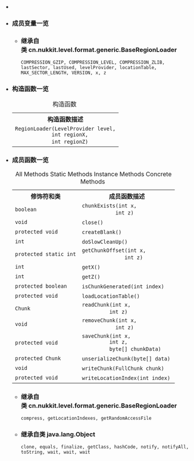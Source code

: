 <div class="summary">
<ul class="blockList">
<li class="blockList">  
<li class="blockList"><a name="field.summary">
<!--   -->
</a>
<h3>成员变量一览</h3>
<ul class="blockList">
<li class="blockList"><a name="fields.inherited.from.class.cn.nukkit.level.format.generic.BaseRegionLoader">
<!--   -->
</a>
<h3>继承自类 cn.nukkit.level.format.generic.<a  title="class in cn.nukkit.level.format.generic">BaseRegionLoader</a></h3>
<code><a >COMPRESSION_GZIP</a>, <a >COMPRESSION_LEVEL</a>, <a >COMPRESSION_ZLIB</a>, <a >lastSector</a>, <a >lastUsed</a>, <a >levelProvider</a>, <a >locationTable</a>, <a >MAX_SECTOR_LENGTH</a>, <a >VERSION</a>, <a >x</a>, <a >z</a></code></li>
</ul>
</li>
</ul>
<!-- ======== CONSTRUCTOR SUMMARY ======== -->
<ul class="blockList">
<li class="blockList"><a name="constructor.summary">
<!--   -->
</a>
<h3>构造函数一览</h3>
<table class="memberSummary" border="0" cellpadding="3" cellspacing="0" summary="Constructor Summary table, listing constructors, and an explanation">
<caption><span>构造函数</span><span class="tabEnd"> </span></caption>
<tr>
<th>构造函数描述</th>
</tr>
<tr class="altColor">
<td class="colOne"><code><span class="memberNameLink"><a >RegionLoader</a></span>(<a  title="interface in cn.nukkit.level.format">LevelProvider</a> level,
            int regionX,
            int regionZ)</code> </td>
</tr>
</table>
</li>
</ul>
<!-- ========== METHOD SUMMARY =========== -->
<ul class="blockList">
<li class="blockList"><a name="method.summary">
<!--   -->
</a>
<h3>成员函数一览</h3>
<table class="memberSummary" border="0" cellpadding="3" cellspacing="0" summary="Method Summary table, listing methods, and an explanation">
<caption><span id="t0" class="activeTableTab"><span>All Methods</span><span class="tabEnd"> </span></span><span id="t1" class="tableTab"><span><a >Static Methods</a></span><span class="tabEnd"> </span></span><span id="t2" class="tableTab"><span><a >Instance Methods</a></span><span class="tabEnd"> </span></span><span id="t4" class="tableTab"><span><a >Concrete Methods</a></span><span class="tabEnd"> </span></span></caption>
<tr>
<th>修饰符和类</th>
<th>成员函数描述</th>
</tr>
<tr id="i0" class="altColor">
<td class="colFirst"><code>boolean</code></td>
<td class="colLast"><code><span class="memberNameLink"><a >chunkExists</a></span>(int x,
           int z)</code> </td>
</tr>
<tr id="i1" class="rowColor">
<td class="colFirst"><code>void</code></td>
<td class="colLast"><code><span class="memberNameLink"><a >close</a></span>()</code> </td>
</tr>
<tr id="i2" class="altColor">
<td class="colFirst"><code>protected void</code></td>
<td class="colLast"><code><span class="memberNameLink"><a >createBlank</a></span>()</code> </td>
</tr>
<tr id="i3" class="rowColor">
<td class="colFirst"><code>int</code></td>
<td class="colLast"><code><span class="memberNameLink"><a >doSlowCleanUp</a></span>()</code> </td>
</tr>
<tr id="i4" class="altColor">
<td class="colFirst"><code>protected static int</code></td>
<td class="colLast"><code><span class="memberNameLink"><a >getChunkOffset</a></span>(int x,
              int z)</code> </td>
</tr>
<tr id="i5" class="rowColor">
<td class="colFirst"><code>int</code></td>
<td class="colLast"><code><span class="memberNameLink"><a >getX</a></span>()</code> </td>
</tr>
<tr id="i6" class="altColor">
<td class="colFirst"><code>int</code></td>
<td class="colLast"><code><span class="memberNameLink"><a >getZ</a></span>()</code> </td>
</tr>
<tr id="i7" class="rowColor">
<td class="colFirst"><code>protected boolean</code></td>
<td class="colLast"><code><span class="memberNameLink"><a >isChunkGenerated</a></span>(int index)</code> </td>
</tr>
<tr id="i8" class="altColor">
<td class="colFirst"><code>protected void</code></td>
<td class="colLast"><code><span class="memberNameLink"><a >loadLocationTable</a></span>()</code> </td>
</tr>
<tr id="i9" class="rowColor">
<td class="colFirst"><code><a  title="class in cn.nukkit.level.format.mcregion">Chunk</a></code></td>
<td class="colLast"><code><span class="memberNameLink"><a >readChunk</a></span>(int x,
         int z)</code> </td>
</tr>
<tr id="i10" class="altColor">
<td class="colFirst"><code>void</code></td>
<td class="colLast"><code><span class="memberNameLink"><a >removeChunk</a></span>(int x,
           int z)</code> </td>
</tr>
<tr id="i11" class="rowColor">
<td class="colFirst"><code>protected void</code></td>
<td class="colLast"><code><span class="memberNameLink"><a >saveChunk</a></span>(int x,
         int z,
         byte[] chunkData)</code> </td>
</tr>
<tr id="i12" class="altColor">
<td class="colFirst"><code>protected <a  title="class in cn.nukkit.level.format.mcregion">Chunk</a></code></td>
<td class="colLast"><code><span class="memberNameLink"><a >unserializeChunk</a></span>(byte[] data)</code> </td>
</tr>
<tr id="i13" class="rowColor">
<td class="colFirst"><code>void</code></td>
<td class="colLast"><code><span class="memberNameLink"><a >writeChunk</a></span>(<a  title="interface in cn.nukkit.level.format">FullChunk</a> chunk)</code> </td>
</tr>
<tr id="i14" class="altColor">
<td class="colFirst"><code>protected void</code></td>
<td class="colLast"><code><span class="memberNameLink"><a >writeLocationIndex</a></span>(int index)</code> </td>
</tr>
</table>
<ul class="blockList">
<li class="blockList"><a name="methods.inherited.from.class.cn.nukkit.level.format.generic.BaseRegionLoader">
<!--   -->
</a>
<h3>继承自类 cn.nukkit.level.format.generic.<a  title="class in cn.nukkit.level.format.generic">BaseRegionLoader</a></h3>
<code><a >compress</a>, <a >getLocationIndexes</a>, <a >getRandomAccessFile</a></code></li>
</ul>
<ul class="blockList">
<li class="blockList"><a name="methods.inherited.from.class.java.lang.Object">
<!--   -->
</a>
<h3>继承自类 java.lang.<a  title="class or interface in java.lang">Object</a></h3>
<code><a  title="class or interface in java.lang">clone</a>, <a  title="class or interface in java.lang">equals</a>, <a  title="class or interface in java.lang">finalize</a>, <a  title="class or interface in java.lang">getClass</a>, <a  title="class or interface in java.lang">hashCode</a>, <a  title="class or interface in java.lang">notify</a>, <a  title="class or interface in java.lang">notifyAll</a>, <a  title="class or interface in java.lang">toString</a>, <a  title="class or interface in java.lang">wait</a>, <a  title="class or interface in java.lang">wait</a>, <a  title="class or interface in java.lang">wait</a></code></li>
</ul>
</li>
</ul>
</li>
</ul>
</div>
